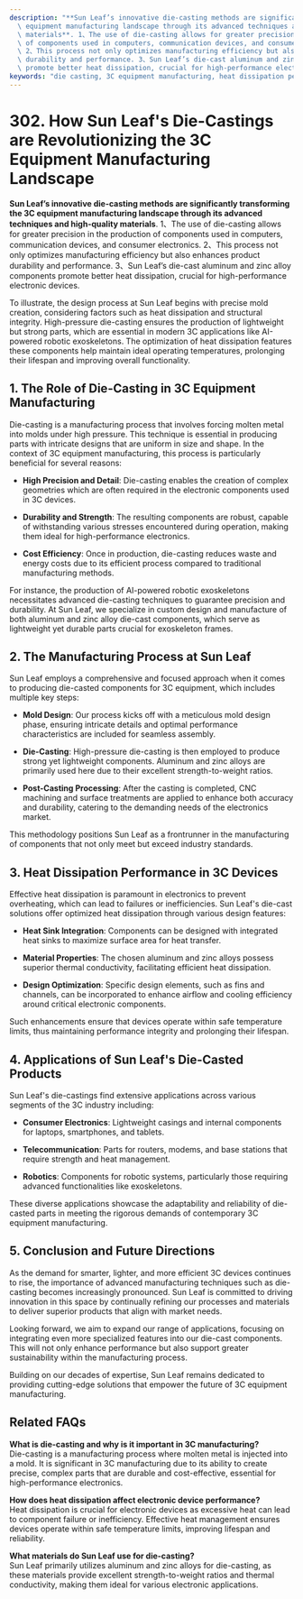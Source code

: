 ```yaml
---
description: "**Sun Leaf’s innovative die-casting methods are significantly transforming the 3C\
  \ equipment manufacturing landscape through its advanced techniques and high-quality\
  \ materials**. 1、The use of die-casting allows for greater precision in the production\
  \ of components used in computers, communication devices, and consumer electronics.\
  \ 2、This process not only optimizes manufacturing efficiency but also enhances product\
  \ durability and performance. 3、Sun Leaf’s die-cast aluminum and zinc alloy components\
  \ promote better heat dissipation, crucial for high-performance electronic devices."
keywords: "die casting, 3C equipment manufacturing, heat dissipation performance, heat sink"
---
```

# 302. How Sun Leaf's Die-Castings are Revolutionizing the 3C Equipment Manufacturing Landscape

**Sun Leaf’s innovative die-casting methods are significantly transforming the 3C equipment manufacturing landscape through its advanced techniques and high-quality materials**. 1、The use of die-casting allows for greater precision in the production of components used in computers, communication devices, and consumer electronics. 2、This process not only optimizes manufacturing efficiency but also enhances product durability and performance. 3、Sun Leaf’s die-cast aluminum and zinc alloy components promote better heat dissipation, crucial for high-performance electronic devices.

To illustrate, the design process at Sun Leaf begins with precise mold creation, considering factors such as heat dissipation and structural integrity. High-pressure die-casting ensures the production of lightweight but strong parts, which are essential in modern 3C applications like AI-powered robotic exoskeletons. The optimization of heat dissipation features these components help maintain ideal operating temperatures, prolonging their lifespan and improving overall functionality.

## **1. The Role of Die-Casting in 3C Equipment Manufacturing**

Die-casting is a manufacturing process that involves forcing molten metal into molds under high pressure. This technique is essential in producing parts with intricate designs that are uniform in size and shape. In the context of 3C equipment manufacturing, this process is particularly beneficial for several reasons:

- **High Precision and Detail**: Die-casting enables the creation of complex geometries which are often required in the electronic components used in 3C devices.
  
- **Durability and Strength**: The resulting components are robust, capable of withstanding various stresses encountered during operation, making them ideal for high-performance electronics.

- **Cost Efficiency**: Once in production, die-casting reduces waste and energy costs due to its efficient process compared to traditional manufacturing methods.

For instance, the production of AI-powered robotic exoskeletons necessitates advanced die-casting techniques to guarantee precision and durability. At Sun Leaf, we specialize in custom design and manufacture of both aluminum and zinc alloy die-cast components, which serve as lightweight yet durable parts crucial for exoskeleton frames.

## **2. The Manufacturing Process at Sun Leaf**

Sun Leaf employs a comprehensive and focused approach when it comes to producing die-casted components for 3C equipment, which includes multiple key steps:

- **Mold Design**: Our process kicks off with a meticulous mold design phase, ensuring intricate details and optimal performance characteristics are included for seamless assembly.

- **Die-Casting**: High-pressure die-casting is then employed to produce strong yet lightweight components. Aluminum and zinc alloys are primarily used here due to their excellent strength-to-weight ratios.

- **Post-Casting Processing**: After the casting is completed, CNC machining and surface treatments are applied to enhance both accuracy and durability, catering to the demanding needs of the electronics market.

This methodology positions Sun Leaf as a frontrunner in the manufacturing of components that not only meet but exceed industry standards.

## **3. Heat Dissipation Performance in 3C Devices**

Effective heat dissipation is paramount in electronics to prevent overheating, which can lead to failures or inefficiencies. Sun Leaf's die-cast solutions offer optimized heat dissipation through various design features:

- **Heat Sink Integration**: Components can be designed with integrated heat sinks to maximize surface area for heat transfer.

- **Material Properties**: The chosen aluminum and zinc alloys possess superior thermal conductivity, facilitating efficient heat dissipation.

- **Design Optimization**: Specific design elements, such as fins and channels, can be incorporated to enhance airflow and cooling efficiency around critical electronic components.

Such enhancements ensure that devices operate within safe temperature limits, thus maintaining performance integrity and prolonging their lifespan.

## **4. Applications of Sun Leaf's Die-Casted Products**

Sun Leaf's die-castings find extensive applications across various segments of the 3C industry including:

- **Consumer Electronics**: Lightweight casings and internal components for laptops, smartphones, and tablets.

- **Telecommunication**: Parts for routers, modems, and base stations that require strength and heat management.

- **Robotics**: Components for robotic systems, particularly those requiring advanced functionalities like exoskeletons.

These diverse applications showcase the adaptability and reliability of die-casted parts in meeting the rigorous demands of contemporary 3C equipment manufacturing.

## **5. Conclusion and Future Directions**

As the demand for smarter, lighter, and more efficient 3C devices continues to rise, the importance of advanced manufacturing techniques such as die-casting becomes increasingly pronounced. Sun Leaf is committed to driving innovation in this space by continually refining our processes and materials to deliver superior products that align with market needs.

Looking forward, we aim to expand our range of applications, focusing on integrating even more specialized features into our die-cast components. This will not only enhance performance but also support greater sustainability within the manufacturing process.

Building on our decades of expertise, Sun Leaf remains dedicated to providing cutting-edge solutions that empower the future of 3C equipment manufacturing.

## **Related FAQs**

**What is die-casting and why is it important in 3C manufacturing?**  
Die-casting is a manufacturing process where molten metal is injected into a mold. It is significant in 3C manufacturing due to its ability to create precise, complex parts that are durable and cost-effective, essential for high-performance electronics.

**How does heat dissipation affect electronic device performance?**  
Heat dissipation is crucial for electronic devices as excessive heat can lead to component failure or inefficiency. Effective heat management ensures devices operate within safe temperature limits, improving lifespan and reliability.

**What materials do Sun Leaf use for die-casting?**  
Sun Leaf primarily utilizes aluminum and zinc alloys for die-casting, as these materials provide excellent strength-to-weight ratios and thermal conductivity, making them ideal for various electronic applications.
